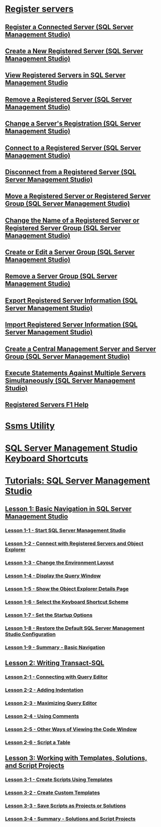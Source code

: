 # [Register servers](register-servers.md)  
## [Register a Connected Server (SQL Server Management Studio)](register-a-connected-server-sql-server-management-studio.md)  
## [Create a New Registered Server (SQL Server Management Studio)](create-a-new-registered-server-sql-server-management-studio.md)  
## [View Registered Servers in SQL Server Management Studio](view-registered-servers-in-sql-server-management-studio.md)  
## [Remove a Registered Server (SQL Server Management Studio)](remove-a-registered-server-sql-server-management-studio.md)  
## [Change a Server's Registration (SQL Server Management Studio)](change-a-server-s-registration-sql-server-management-studio.md)  
## [Connect to a Registered Server (SQL Server Management Studio)](connect-to-a-registered-server-sql-server-management-studio.md)  
## [Disconnect from a Registered Server (SQL Server Management Studio)](disconnect-from-a-registered-server-sql-server-management-studio.md)  
## [Move a Registered Server or Registered Server Group (SQL Server Management Studio)](move-a-registered-server-or-registered-server-group.md)  
## [Change the Name of a Registered Server or Registered Server Group (SQL Server Management Studio)](change-the-name-of-registered-server-or-registered-server-group.md)  
## [Create or Edit a Server Group (SQL Server Management Studio)](create-or-edit-a-server-group-sql-server-management-studio.md)  
## [Remove a Server Group (SQL Server Management Studio)](remove-a-server-group-sql-server-management-studio.md)  
## [Export Registered Server Information (SQL Server Management Studio)](export-registered-server-information-sql-server-management-studio.md)  
## [Import Registered Server Information (SQL Server Management Studio)](import-registered-server-information-sql-server-management-studio.md)  
## [Create a Central Management Server and Server Group (SQL Server Management Studio)](create-a-central-management-server-and-server-group.md)  
## [Execute Statements Against Multiple Servers Simultaneously (SQL Server Management Studio)](execute-statements-against-multiple-servers-simultaneously.md)  
## [Registered Servers F1 Help](registered-servers-f1-help.md)  
# [Ssms Utility](ssms-utility.md)  
# [SQL Server Management Studio Keyboard Shortcuts](sql-server-management-studio-keyboard-shortcuts.md)  

# [Tutorials: SQL Server Management Studio](tutorial-sql-server-management-studio.md)  
## [Lesson 1: Basic Navigation in SQL Server Management Studio](lesson-1-basic-navigation-in-sql-server-management-studio.md)  
### [Lesson 1-1 - Start SQL Server Management Studio](lesson-1-1-start-sql-server-management-studio.md)  
### [Lesson 1-2 - Connect with Registered Servers and Object Explorer](lesson-1-2-connect-with-registered-servers-and-object-explorer.md)  
### [Lesson 1-3 - Change the Environment Layout](lesson-1-3-change-the-environment-layout.md)  
### [Lesson 1-4 - Display the Query Window](lesson-1-4-display-the-query-window.md)  
### [Lesson 1-5 - Show the Object Explorer Details Page](lesson-1-5-show-the-object-explorer-details-page.md)  
### [Lesson 1-6 - Select the Keyboard Shortcut Scheme](lesson-1-6-select-the-keyboard-shortcut-scheme.md)  
### [Lesson 1-7 - Set the Startup Options](lesson-1-7-set-the-startup-options.md)  
### [Lesson 1-8 - Restore the Default SQL Server Management Studio Configuration](lesson-1-8-restore-the-default-sql-server-management-studio-configuration.md)  
### [Lesson 1-9 - Summary - Basic Navigation](lesson-1-9-summary-basic-navigation.md)  

## [Lesson 2: Writing Transact-SQL](lesson-2-writing-transact-sql.md)  
### [Lesson 2-1 - Connecting with Query Editor](lesson-2-1-connecting-with-query-editor.md)  
### [Lesson 2-2 - Adding Indentation](lesson-2-2-adding-indentation.md)  
### [Lesson 2-3 - Maximizing Query Editor](lesson-2-3-maximizing-query-editor.md)  
### [Lesson 2-4 - Using Comments](lesson-2-4-using-comments.md)  
### [Lesson 2-5 - Other Ways of Viewing the Code Window](lesson-2-5-other-ways-of-viewing-the-code-window.md)  
### [Lesson 2-6 - Script a Table](lesson-2-6-script-a-table.md)  

## [Lesson 3: Working with Templates, Solutions, and Script Projects](lesson-3-working-with-templates-solutions-and-script-projects.md)  
### [Lesson 3-1 - Create Scripts Using Templates](lesson-3-1-create-scripts-using-templates.md)  
### [Lesson 3-2 - Create Custom Templates](lesson-3-2-create-custom-templates.md)  
### [Lesson 3-3 - Save Scripts as Projects or Solutions](lesson-3-3-save-scripts-as-projects-or-solutions.md)  
### [Lesson 3-4 - Summary - Solutions and Script Projects](lesson-3-4-summary-solutions-and-script-projects.md)  

